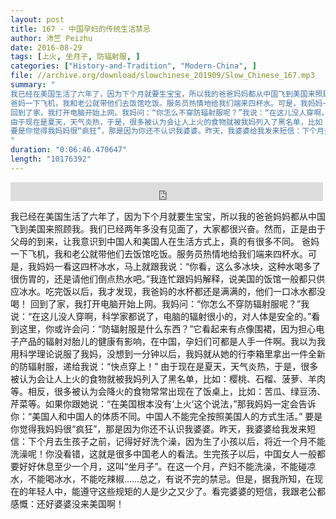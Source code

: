 ```yaml
---
layout: post
title: 167 - 中国孕妇的传统生活禁忌
author: 沛竺 Peizhu
date: 2016-08-29
tags: [上火, 坐月子, 防辐射服, ]
categories: ["History-and-Tradition", "Modern-China", ]
file: //archive.org/download/slowchinese_201909/Slow_Chinese_167.mp3
summary: "
我已经在美国生活了六年了，因为下个月就要生宝宝，所以我的爸爸妈妈都从中国飞到美国来照顾我。我们已经两年多没有见面了，大家都很兴奋。然而，正是由于父母的到来，让我意识到中国人和美国人在生活方式上，真的有很多不同。
爸妈一下飞机，我和老公就带他们去饭馆吃饭。服务员热情地给我们端来四杯水。可是，我妈妈一看这四杯冰水，马上就跟我说：“你看，这么多冰块，这种水喝多了很伤胃的，还是请他们倒点热水吧。”我连忙跟妈妈解释，说美国的饭馆一般都只供应冰水。吃完饭以后，我才发现，我爸妈的水杯都还是满满的，他们一口冰水都没喝！
回到了家，我打开电脑开始上网。我妈问：“你怎么不穿防辐射服呢？”我说：“在这儿没人穿啊，科学家都说了，电脑的辐射很小的，对人体是安全的。”看到这里，你或许会问：“防辐射服是什么东西？”它看起来有点像围裙，因为担心电子产品的辐射对胎儿的健康有影响，在中国，孕妇们可都是人手一件啊。我以为我用科学理论说服了我妈，没想到一分钟以后，我妈就从她的行李箱里拿出一件全新的防辐射服，递给我说：“快点穿上！”
由于现在是夏天，天气炎热，于是，很多被认为会让人上火的食物就被我妈列入了黑名单，比如：樱桃、石榴、菠萝、羊肉等。相反，很多被认为会降火的食物常常出现在了饭桌上，比如：苦瓜、绿豆汤、芹菜等。如果你跟她说：“在美国根本没有‘上火’这个说法，”那我妈妈一定会告诉你：“美国人和中国人的体质不同。中国人不能完全按照美国人的方式生活。”
要是你觉得我妈妈很“疯狂”，那是因为你还不认识我婆婆。昨天，我婆婆给我发来短信：下个月去生孩子之前，记得好好洗个澡，因为生了小孩以后，将近一个月不能洗澡呢！你没看错，这就是很多中国老人的看法。生完孩子以后，中国女人一般都要好好休息至少一个月，这叫“坐月子”。在这一个月，产妇不能洗澡，不能碰凉水，不能喝冰水，不能吃辣椒……总之，有说不完的禁忌。但是，据我所知，在现在的年轻人中，能遵守这些规矩的人是少之又少了。看完婆婆的短信，我跟老公都感慨：还好婆婆没来美国啊！
"
duration: "0:06:46.470647"
length: "10176392"
---
```


<iframe src="https://archive.org/embed/slowchinese_201909/Slow_Chinese_167.mp3" width="500" height="30" frameborder="0" webkitallowfullscreen="true" mozallowfullscreen="true" allowfullscreen></iframe>

我已经在美国生活了六年了，因为下个月就要生宝宝，所以我的爸爸妈妈都从中国飞到美国来照顾我。我们已经两年多没有见面了，大家都很兴奋。然而，正是由于父母的到来，让我意识到中国人和美国人在生活方式上，真的有很多不同。
爸妈一下飞机，我和老公就带他们去饭馆吃饭。服务员热情地给我们端来四杯水。可是，我妈妈一看这四杯冰水，马上就跟我说：“你看，这么多冰块，这种水喝多了很伤胃的，还是请他们倒点热水吧。”我连忙跟妈妈解释，说美国的饭馆一般都只供应冰水。吃完饭以后，我才发现，我爸妈的水杯都还是满满的，他们一口冰水都没喝！
回到了家，我打开电脑开始上网。我妈问：“你怎么不穿防辐射服呢？”我说：“在这儿没人穿啊，科学家都说了，电脑的辐射很小的，对人体是安全的。”看到这里，你或许会问：“防辐射服是什么东西？”它看起来有点像围裙，因为担心电子产品的辐射对胎儿的健康有影响，在中国，孕妇们可都是人手一件啊。我以为我用科学理论说服了我妈，没想到一分钟以后，我妈就从她的行李箱里拿出一件全新的防辐射服，递给我说：“快点穿上！”
由于现在是夏天，天气炎热，于是，很多被认为会让人上火的食物就被我妈列入了黑名单，比如：樱桃、石榴、菠萝、羊肉等。相反，很多被认为会降火的食物常常出现在了饭桌上，比如：苦瓜、绿豆汤、芹菜等。如果你跟她说：“在美国根本没有‘上火’这个说法，”那我妈妈一定会告诉你：“美国人和中国人的体质不同。中国人不能完全按照美国人的方式生活。”
要是你觉得我妈妈很“疯狂”，那是因为你还不认识我婆婆。昨天，我婆婆给我发来短信：下个月去生孩子之前，记得好好洗个澡，因为生了小孩以后，将近一个月不能洗澡呢！你没看错，这就是很多中国老人的看法。生完孩子以后，中国女人一般都要好好休息至少一个月，这叫“坐月子”。在这一个月，产妇不能洗澡，不能碰凉水，不能喝冰水，不能吃辣椒……总之，有说不完的禁忌。但是，据我所知，在现在的年轻人中，能遵守这些规矩的人是少之又少了。看完婆婆的短信，我跟老公都感慨：还好婆婆没来美国啊！
